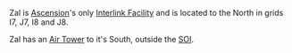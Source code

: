 Zal is [Ascension](../locations/Oshur.md#Ascension)'s only
[Interlink Facility](../terminology/Interlink.md) and is located to the North in
grids I7, J7, I8 and J8.

Zal has an [Air Tower](../locations/Air_tower.md) to it's South, outside the
[SOI](../locations/Sphere_of_Influence.md).

<!--[Category:Facilities](Category:Facilities.md)-->
